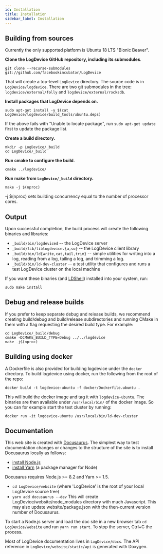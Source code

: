 ```yaml
---
id: Installation
title: Installation
sidebar_label: Installation
---
```


## Building from sources

Currently the only supported platform is Ubuntu 18 LTS "Bionic Beaver".

**Clone the LogDevice GitHub repository, including its submodules.**

```shell
git clone --recurse-submodules git://github.com/facebookincubator/LogDevice
```

That will create a top-level `LogDevice` directory. The source code is in `LogDevice/logdevice`. There are two git submodules in the tree: `logdevice/external/folly` and `logdevice/external/rocksdb`.

**Install packages that LogDevice depends on.**

```shell
sudo apt-get install -y $(cat LogDevice/logdevice/build_tools/ubuntu.deps)
```

If the above fails with "Unable to locate package", run `sudo apt-get update` first to update the package list.

**Create a build directory.**

```shell
mkdir -p LogDevice/_build
cd LogDevice/_build
```

**Run cmake to configure the build.**

```shell
cmake ../logdevice/
```

**Run make from `LogDevice/_build` directory.**

```shell
make -j $(nproc)
```

-j $(nproc) sets building concurrency equal to the number of processor cores.

## Output

Upon successful completion, the build process will create the following binaries and libraries:

* `_build/bin/logdeviced` -- the LogDevice server
* `_build/lib/liblogdevice.{a,so}` -- the LogDevice client library
* `_build/bin/ld{write,cat,tail,trim}` -- simple utilities for writing into a log, reading from a log, tailing a log, and trimming a log.
* `_build/bin/ld-dev-cluster` -- a test utility that configures and runs a test LogDevice cluster on the local machine

If you want these binaries (and [LDShell](ldshell.md)) installed into your system, run:

```shell
sudo make install
```

## Debug and release builds

If you prefer to keep separate debug and release builds, we recommend creating build/debug and build/release subdirectories and running CMake in them with a flag requesting the desired build type. For example:

```shell
cd LogDevice/_build/debug
cmake -DCMAKE_BUILD_TYPE=Debug ../../logdevice
make -j$(nproc)
```

## Building using docker

A Dockerfile is also provided for building logdevice under the `docker` directory. To build logdevice using docker, run the following from the root of the repo:

```shell
docker build -t logdevice-ubuntu -f docker/Dockerfile.ubuntu .
```

This will build the docker image and tag it with `logdevice-ubuntu`. The binaries are then available under `/usr/local/bin/` of the docker image. So you can for example start the test cluster by running:

```shell
docker run -it logdevice-ubuntu /usr/local/bin/ld-dev-cluster
```

## Documentation

This web site is created with [Docusaurus](https://docusaurus.io/).
The simplest way to test documentation changes or changes to the structure
of the site is to install Docusaurus locally as follows:

* [install Node.js](https://nodejs.org/en/download/)
* [install Yarn](https://yarnpkg.com/en/docs/install) (a package manager
for Node)

Docusarus requires Node.js >= 8.2 and Yarn >= 1.5.

* `cd LogDevice/website` (where 'LogDevice' is the root of your local LogDevice
source tree)
* `yarn add docusaurus --dev` This will create LogDevice/website/node_modules
directory with much Javascript. This may also update website/package.json with
the then-current version number of Docusaurus.

To start a Node.js server and load the doc site in a new browser tab
`cd LogDevice/website` and run `yarn run start`. To stop the server,
Ctrl+C the process.

Most of LogDevice documentation lives in `LogDevice/docs`. The API reference
in `LogDevice/website/static/api` is generated with Doxygen.
